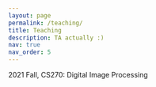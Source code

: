 ```yaml
---
layout: page
permalink: /teaching/
title: Teaching
description: TA actually :)
nav: true
nav_order: 5
---
```


2021 Fall, CS270: Digital Image Processing
